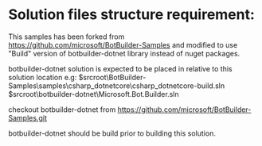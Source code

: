 ﻿# Solution files structure requirement:
This samples has been forked from 
https://github.com/microsoft/BotBuilder-Samples 
and modified to use "Build" version of botbuilder-dotnet library instead of nuget packages.

botbuilder-dotnet solution is expected to be placed in relative
to this solution location e.g:
    $srcroot\BotBuilder-Samples\samples\csharp_dotnetcore\csharp_dotnetcore-build.sln
    $srcroot\botbuilder-dotnet\Microsoft.Bot.Builder.sln


checkout botbuilder-dotnet from 
https://github.com/microsoft/BotBuilder-Samples.git

botbuilder-dotnet should be build prior to building this solution.

